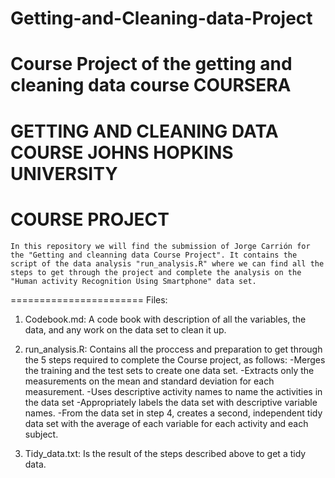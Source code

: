 # Getting-and-Cleaning-data-Project
Course Project of the getting and cleaning data course
COURSERA
=======================================================================
GETTING AND CLEANING DATA COURSE 
JOHNS HOPKINS UNIVERSITY
=======================================================================
COURSE PROJECT
=======================================================================
	In this repository we will find the submission of Jorge Carrión for the "Getting and cleanning data Course Project". It contains the script of the data analysis "run_analysis.R" where we can find all the steps to get through the project and complete the analysis on the "Human activity Recognition Using Smartphone" data set.
=======================
	 Files:

1. Codebook.md: A code book with description of all the variables, the data, and any work on the data set to clean it up.

2. run_analysis.R: Contains all the proccess and preparation to get through the 5 steps required to complete the Course project, as follows: 
	-Merges the training and the test sets to create one data set.
	-Extracts only the measurements on the mean and standard deviation for each measurement.
	-Uses descriptive activity names to name the activities in the data set
	-Appropriately labels the data set with descriptive variable names.
	-From the data set in step 4, creates a second, independent tidy data set with the average of each variable for each activity and each subject. 

3. Tidy_data.txt: Is the result of the steps described above to get a tidy data.
